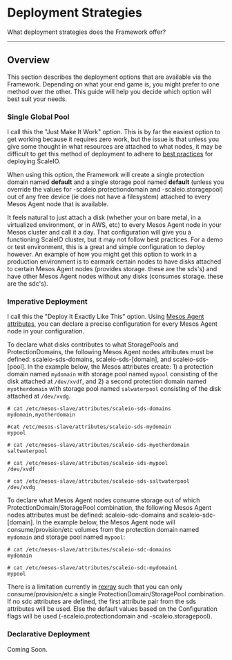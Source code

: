 # Deployment Strategies

What deployment strategies does the Framework offer?

---

## Overview
This section describes the deployment options that are available via the
Framework. Depending on what your end game is, you might prefer to one method
over the other. This guide will help you decide which option will best suit
your needs.

### Single Global Pool

I call this the "Just Make It Work" option. This is by far the easiest option to
get working because it requires zero work, but the issue is that unless you give
some thought in what resources are attached to what nodes, it may be difficult
to get this method of deployment to adhere to [best practices](h15148-emc-scaleio-deployment-guide.pdf)
for deploying ScaleIO.

When using this option, the Framework will create a single protection domain named
**default** and a single storage pool named **default** (unless you override the
values for -scaleio.protectiondomain and -scaleio.storagepool) out of any free
device (ie does not have a filesystem) attached to every Mesos Agent node that
is available.

It feels natural to just attach a disk (whether your on bare metal, in a virtualized
environment, or in AWS, etc) to every Mesos Agent node in your Mesos cluster and
call it a day. That configuration will give you a functioning ScaleIO cluster, but
it may not follow best practices. For a demo or test environment, this is a great
and simple configuration to deploy however. An example of how you might get this
option to work in a production environment is to earmark certain nodes to have
disks attached to certain Mesos Agent nodes (provides storage. these are the sds's)
and have other Mesos Agent nodes without any disks (consumes storage. these are
the sdc's).

### Imperative Deployment

I call this the "Deploy It Exactly Like This" option. Using
[Mesos Agent attributes](http://mesos.apache.org/documentation/latest/attributes-resources/),
you can declare a precise configuration for every Mesos Agent node in your
configuration.

To declare what disks contributes to what StoragePools and ProtectionDomains,
the following Mesos Agent nodes attributes must be defined: scaleio-sds-domains,
scaleio-sds-[domain], and scaleio-sds-[pool]. In the example below, the Mesos
attributes create: 1) a protection domain named `mydomain` with storage pool named
`mypool` consisting of the disk attached at `/dev/xvdf`, and 2) a second protection
domain named `myotherdomain` with storage pool named `salwaterpool` consisting of the
disk attached at `/dev/xvdg`.

```
# cat /etc/mesos-slave/attributes/scaleio-sds-domains
mydomain,myotherdomain

#cat /etc/mesos-slave/attributes/scaleio-sds-mydomain
mypool

# cat /etc/mesos-slave/attributes/scaleio-sds-myotherdomain
saltwaterpool

# cat /etc/mesos-slave/attributes/scaleio-sds-mypool
/dev/xvdf

# cat /etc/mesos-slave/attributes/scaleio-sds-saltwaterpool
/dev/xvdg
```

To declare what Mesos Agent nodes consume storage out of which
ProtectionDomain/StoragePool combination, the following Mesos Agent nodes
attributes must be defined: scaleio-sdc-domains and scaleio-sdc-[domain]. In the
example below, the Mesos Agent node will consume/provision/etc volumes from the
protection domain named `mydomain` and storage pool named `mypool`:

```
# cat /etc/mesos-slave/attributes/scaleio-sdc-domains
mydomain

# cat /etc/mesos-slave/attributes/scaleio-sdc-mydomain1
mypool
```

There is a limitation currently in [rexray](https://github.com/codedellemc/rexray)
such that you can only consume/provision/etc a single ProtectionDomain/StoragePool
combination. If no sdc attributes are defined, the first attribute pair from the
sds attributes will be used. Else the default values based on the Configuration
flags will be used (-scaleio.protectiondomain and
-scaleio.storagepool).

### Declarative Deployment

Coming Soon.
